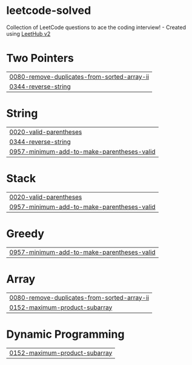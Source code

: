 # leetcode-solved
Collection of LeetCode questions to ace the coding interview! - Created using [LeetHub v2](https://github.com/arunbhardwaj/LeetHub-2.0)


# Two Pointers
|  |
| ------- |
| [0080-remove-duplicates-from-sorted-array-ii](https://github.com/logicals7/leetcode-solved/tree/master/0080-remove-duplicates-from-sorted-array-ii) |
| [0344-reverse-string](https://github.com/logicals7/leetcode-solved/tree/master/0344-reverse-string) |
# String
|  |
| ------- |
| [0020-valid-parentheses](https://github.com/logicals7/leetcode-solved/tree/master/0020-valid-parentheses) |
| [0344-reverse-string](https://github.com/logicals7/leetcode-solved/tree/master/0344-reverse-string) |
| [0957-minimum-add-to-make-parentheses-valid](https://github.com/logicals7/leetcode-solved/tree/master/0957-minimum-add-to-make-parentheses-valid) |
# Stack
|  |
| ------- |
| [0020-valid-parentheses](https://github.com/logicals7/leetcode-solved/tree/master/0020-valid-parentheses) |
| [0957-minimum-add-to-make-parentheses-valid](https://github.com/logicals7/leetcode-solved/tree/master/0957-minimum-add-to-make-parentheses-valid) |
# Greedy
|  |
| ------- |
| [0957-minimum-add-to-make-parentheses-valid](https://github.com/logicals7/leetcode-solved/tree/master/0957-minimum-add-to-make-parentheses-valid) |
# Array
|  |
| ------- |
| [0080-remove-duplicates-from-sorted-array-ii](https://github.com/logicals7/leetcode-solved/tree/master/0080-remove-duplicates-from-sorted-array-ii) |
| [0152-maximum-product-subarray](https://github.com/logicals7/leetcode-solved/tree/master/0152-maximum-product-subarray) |
# Dynamic Programming
|  |
| ------- |
| [0152-maximum-product-subarray](https://github.com/logicals7/leetcode-solved/tree/master/0152-maximum-product-subarray) |